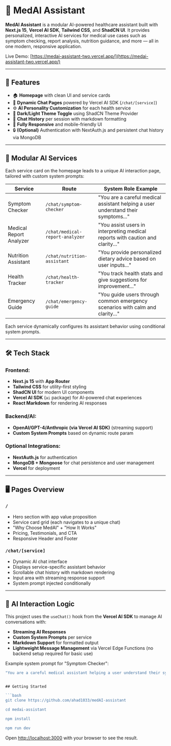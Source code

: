# 🧠 MedAI Assistant

**MedAI Assistant** is a modular AI-powered healthcare assistant built with **Next.js 15**, **Vercel AI SDK**, **Tailwind CSS**, and **ShadCN UI**. It provides personalized, interactive AI services for medical use cases such as symptom checking, report analysis, nutrition guidance, and more — all in one modern, responsive application.

Live Demo: [https://medai-assistant-two.vercel.app/](https://medai-assistant-two.vercel.app/)

---

## 📌 Features

- 🏠 **Homepage** with clean UI and service cards
- 💬 **Dynamic Chat Pages** powered by Vercel AI SDK (`/chat/[service]`)
- ⚙️ **AI Personality Customization** for each health service
- 🌙 **Dark/Light Theme Toggle** using ShadCN Theme Provider
- 📜 **Chat History** per session with markdown formatting
- 📱 **Fully Responsive** and mobile-friendly UI
- 🔒 **(Optional)** Authentication with NextAuth.js and persistent chat history via MongoDB

---

## 🧩 Modular AI Services

Each service card on the homepage leads to a unique AI interaction page, tailored with custom system prompts:

| Service                 | Route                           | System Role Example                                                               |
| ----------------------- | ------------------------------- | --------------------------------------------------------------------------------- |
| Symptom Checker         | `/chat/symptom-checker`         | "You are a careful medical assistant helping a user understand their symptoms..." |
| Medical Report Analyzer | `/chat/medical-report-analyzer` | "You assist users in interpreting medical reports with caution and clarity..."    |
| Nutrition Assistant     | `/chat/nutrition-assistant`     | "You provide personalized dietary advice based on user inputs..."                 |
| Health Tracker          | `/chat/health-tracker`          | "You track health stats and give suggestions for improvement..."                  |
| Emergency Guide         | `/chat/emergency-guide`         | "You guide users through common emergency scenarios with calm and clarity..."     |

Each service dynamically configures its assistant behavior using conditional system prompts.

---

## 🛠️ Tech Stack

### Frontend:

- **Next.js 15** with **App Router**
- **Tailwind CSS** for utility-first styling
- **ShadCN UI** for modern UI components
- **Vercel AI SDK** (`ai` package) for AI-powered chat experiences
- **React Markdown** for rendering AI responses

### Backend/AI:

- **OpenAI/GPT-4/Anthropic (via Vercel AI SDK)** (streaming support)
- **Custom System Prompts** based on dynamic route param

### Optional Integrations:

- **NextAuth.js** for authentication
- **MongoDB + Mongoose** for chat persistence and user management
- **Vercel** for deployment

---

## 🖥️ Pages Overview

### `/`

- Hero section with app value proposition
- Service card grid (each navigates to a unique chat)
- "Why Choose MedAI" + "How It Works"
- Pricing, Testimonials, and CTA
- Responsive Header and Footer

### `/chat/[service]`

- Dynamic AI chat interface
- Displays service-specific assistant behavior
- Scrollable chat history with markdown rendering
- Input area with streaming response support
- System prompt injected conditionally

---

## 🧠 AI Interaction Logic

This project uses the `useChat()` hook from the **Vercel AI SDK** to manage AI conversations with:

- **Streaming AI Responses**
- **Custom System Prompts** per service
- **Markdown Support** for formatted output
- **Lightweight Message Management** via Vercel Edge Functions (no backend setup required for basic use)

Example system prompt for "Symptom Checker":

````ts
"You are a careful medical assistant helping a user understand their symptoms. Ask follow-up questions to clarify symptoms and provide possible causes with disclaimers."


## Getting Started

```bash
git clone https://github.com/ahad1033/medAI-assistant

cd medai-assistant

npm install

npm run dev
````

Open [http://localhost:3000](http://localhost:3000) with your browser to see the result.

